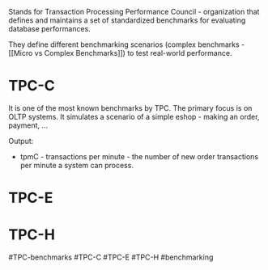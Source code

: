 Stands for Transaction Processing Performance Council - organization that defines and maintains a set of standardized benchmarks for evaluating database performances.

They define different benchmarking scenarios (complex benchmarks - [[Micro vs Complex Benchmarks]]) to test real-world performance.

# TPC-C
It is one of the most known benchmarks by TPC. The primary focus is on OLTP systems. It simulates a scenario of a simple eshop - making an order, payment, ...

Output:
- tpmC - transactions per minute - the number of new order transactions per minute a system can process.

# TPC-E


# TPC-H



#TPC-benchmarks
#TPC-C 
#TPC-E
#TPC-H
#benchmarking 